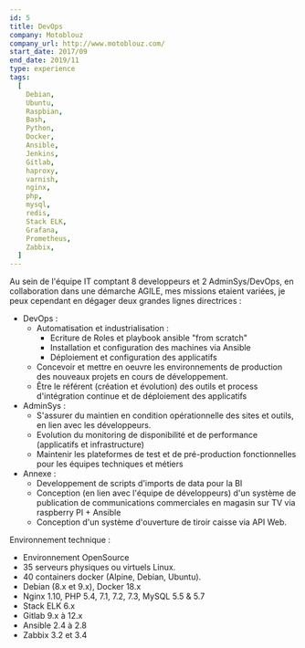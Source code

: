 ```yaml
---
id: 5
title: DevOps
company: Motoblouz
company_url: http://www.motoblouz.com/
start_date: 2017/09
end_date: 2019/11
type: experience
tags:
  [
    Debian,
    Ubuntu,
    Raspbian,
    Bash,
    Python,
    Docker,
    Ansible,
    Jenkins,
    Gitlab,
    haproxy,
    varnish,
    nginx,
    php,
    mysql,
    redis,
    Stack ELK,
    Grafana,
    Prometheus,
    Zabbix,
  ]
---
```


Au sein de l'équipe IT comptant 8 developpeurs et 2 AdminSys/DevOps, en collaboration dans une démarche AGILE, mes missions etaient variées, je peux cependant en dégager deux grandes lignes directrices :

- DevOps :
  - Automatisation et industrialisation :
    - Ecriture de Roles et playbook ansible "from scratch"
    - Installation et configuration des machines via Ansible
    - Déploiement et configuration des applicatifs
  - Concevoir et mettre en oeuvre les environnements de production des nouveaux projets en cours de développement.
  - Être le référent (création et évolution) des outils et process d'intégration continue et de déploiement des applicatifs
- AdminSys :
  - S'assurer du maintien en condition opérationnelle des sites et outils, en lien avec les développeurs.
  - Evolution du monitoring de disponibilité et de performance (applicatifs et infrastructure)
  - Maintenir les plateformes de test et de pré-production fonctionnelles pour les équipes techniques et métiers
- Annexe :
  - Developpement de scripts d'imports de data pour la BI
  - Conception (en lien avec l'équipe de développeurs) d'un système de publication de communications commerciales en magasin sur TV via raspberry PI + Ansible
  - Conception d'un système d'ouverture de tiroir caisse via API Web.

Environnement technique :

- Environnement OpenSource
- 35 serveurs physiques ou virtuels Linux.
- 40 containers docker (Alpine, Debian, Ubuntu).
- Debian (8.x et 9.x), Docker 18.x
- Nginx 1.10, PHP 5.4, 7.1, 7.2, 7.3, MySQL 5.5 &amp; 5.7
- Stack ELK 6.x
- Gitlab 9.x à 12.x
- Ansible 2.4 à 2.8
- Zabbix 3.2 et 3.4
